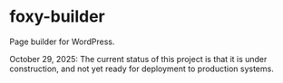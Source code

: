 # foxy-builder
Page builder for WordPress.

October 29, 2025: The current status of this project is that it is under construction, and not yet ready for deployment to production systems.
